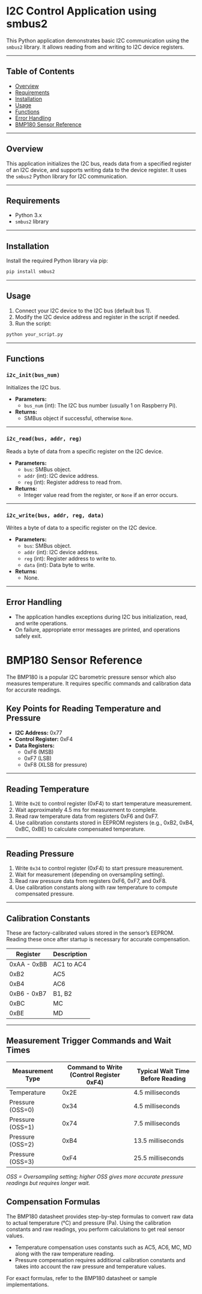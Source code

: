 
# I2C Control Application using smbus2

This Python application demonstrates basic I2C communication using the `smbus2` library. It allows reading from and writing to I2C device registers.

---

## Table of Contents
- [Overview](#overview)
- [Requirements](#requirements)
- [Installation](#installation)
- [Usage](#usage)
- [Functions](#functions)
- [Error Handling](#error-handling)
- [BMP180 Sensor Reference](#BMP180-Sensor-Reference)

---

## Overview

This application initializes the I2C bus, reads data from a specified register of an I2C device, and supports writing data to the device register. It uses the `smbus2` Python library for I2C communication.

---

## Requirements

- Python 3.x
- `smbus2` library

---

## Installation

Install the required Python library via pip:

```bash
pip install smbus2
```

---

## Usage

1. Connect your I2C device to the I2C bus (default bus 1).
2. Modify the I2C device address and register in the script if needed.
3. Run the script:

```bash
python your_script.py
```

---

## Functions

### `i2c_init(bus_num)`

Initializes the I2C bus.

- **Parameters:**
  - `bus_num` (int): The I2C bus number (usually 1 on Raspberry Pi).
- **Returns:** 
  - SMBus object if successful, otherwise `None`.

---

### `i2c_read(bus, addr, reg)`

Reads a byte of data from a specific register on the I2C device.

- **Parameters:**
  - `bus`: SMBus object.
  - `addr` (int): I2C device address.
  - `reg` (int): Register address to read from.
- **Returns:** 
  - Integer value read from the register, or `None` if an error occurs.

---

### `i2c_write(bus, addr, reg, data)`

Writes a byte of data to a specific register on the I2C device.

- **Parameters:**
  - `bus`: SMBus object.
  - `addr` (int): I2C device address.
  - `reg` (int): Register address to write to.
  - `data` (int): Data byte to write.
- **Returns:** 
  - None.

---

## Error Handling

- The application handles exceptions during I2C bus initialization, read, and write operations.
- On failure, appropriate error messages are printed, and operations safely exit.

# BMP180 Sensor Reference

The BMP180 is a popular I2C barometric pressure sensor which also measures temperature. It requires specific commands and calibration data for accurate readings.

## Key Points for Reading Temperature and Pressure

- **I2C Address:** 0x77  
- **Control Register:** 0xF4  
- **Data Registers:**  
  - 0xF6 (MSB)  
  - 0xF7 (LSB)  
  - 0xF8 (XLSB for pressure)  

---

## Reading Temperature

1. Write `0x2E` to control register (0xF4) to start temperature measurement.  
2. Wait approximately 4.5 ms for measurement to complete.  
3. Read raw temperature data from registers 0xF6 and 0xF7.  
4. Use calibration constants stored in EEPROM registers (e.g., 0xB2, 0xB4, 0xBC, 0xBE) to calculate compensated temperature.

---

## Reading Pressure

1. Write `0x34` to control register (0xF4) to start pressure measurement.  
2. Wait for measurement (depending on oversampling setting).  
3. Read raw pressure data from registers 0xF6, 0xF7, and 0xF8.  
4. Use calibration constants along with raw temperature to compute compensated pressure.

---

## Calibration Constants

These are factory-calibrated values stored in the sensor’s EEPROM. Reading these once after startup is necessary for accurate compensation.

| Register     | Description       |
| ------------ | ----------------- |
| 0xAA - 0xBB  | AC1 to AC4        |
| 0xB2         | AC5               |
| 0xB4         | AC6               |
| 0xB6 - 0xB7  | B1, B2            |
| 0xBC         | MC                |
| 0xBE         | MD                |

---

## Measurement Trigger Commands and Wait Times

| Measurement Type | Command to Write (Control Register 0xF4) | Typical Wait Time Before Reading|
|------------------|------------------------------------------|---------------------------------|
| Temperature      | 0x2E                                     | 4.5 milliseconds                |
| Pressure (OSS=0) | 0x34                                     | 4.5 milliseconds                |
| Pressure (OSS=1) | 0x74                                     | 7.5 milliseconds                |
| Pressure (OSS=2) | 0xB4                                     | 13.5 milliseconds               |
| Pressure (OSS=3) | 0xF4                                     | 25.5 milliseconds               |

*OSS = Oversampling setting; higher OSS gives more accurate pressure readings but requires longer wait.*

## Compensation Formulas

The BMP180 datasheet provides step-by-step formulas to convert raw data to actual temperature (°C) and pressure (Pa). Using the calibration constants and raw readings, you perform calculations to get real sensor values.

- Temperature compensation uses constants such as AC5, AC6, MC, MD along with the raw temperature reading.
- Pressure compensation requires additional calibration constants and takes into account the raw pressure and temperature values.

For exact formulas, refer to the BMP180 datasheet or sample implementations.

